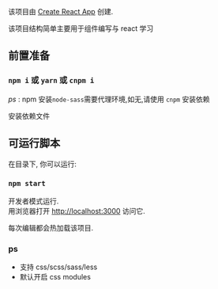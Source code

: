 该项目由 [Create React App](https://github.com/facebook/create-react-app) 创建.

该项目结构简单主要用于组件编写与 react 学习

## 前置准备

### `npm i` 或 `yarn` 或 `cnpm i`

_ps_ : npm 安装`node-sass`需要代理环境,如无,请使用 `cnpm` 安装依赖

安装依赖文件

## 可运行脚本

在目录下, 你可以运行:

### `npm start`

开发者模式运行.<br>
用浏览器打开 [http://localhost:3000](http://localhost:3000) 访问它.

每次编辑都会热加载该项目.<br>

### ps

- 支持 css/scss/sass/less
- 默认开启 css modules
